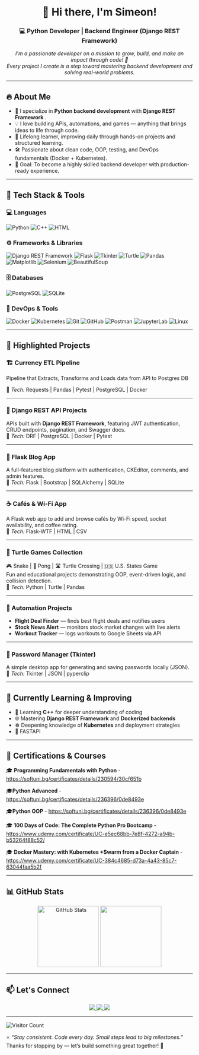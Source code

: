 <h1 align="center">👋 Hi there, I'm Simeon!</h1>
<h3 align="center">💻 Python Developer | Backend Engineer (Django REST Framework)</h3>

<p align="center">
  <em>I'm a passionate developer on a mission to grow, build, and make an impact through code! 🚀</em><br>
  <em>Every project I create is a step toward mastering backend development and solving real-world problems.</em>
</p>

---

## 🔥 About Me

- 🐍 I specialize in **Python backend development** with **Django REST Framework** .
- 💡 I love building APIs, automations, and games — anything that brings ideas to life through code.
- 🧠 Lifelong learner, improving daily through hands-on projects and structured learning.
- 🛠️ Passionate about clean code, OOP, testing, and DevOps fundamentals (Docker + Kubernetes).
- 🎯 Goal: To become a highly skilled backend developer with production-ready experience.

---

## 🧰 Tech Stack & Tools

### 💻 Languages

![Python](https://img.shields.io/badge/Python-3776AB?style=for-the-badge&logo=python&logoColor=white)
![C++](https://img.shields.io/badge/C++-00599C?style=for-the-badge&logo=cplusplus&logoColor=white)
![HTML](https://img.shields.io/badge/HTML5-E34F26?style=for-the-badge&logo=html5&logoColor=white)
### ⚙️ Frameworks & Libraries

![Django REST Framework](https://img.shields.io/badge/Django_REST-092E20?style=for-the-badge&logo=django&logoColor=white)
![Flask](https://img.shields.io/badge/Flask-000000?style=for-the-badge&logo=flask&logoColor=white)
![Tkinter](https://img.shields.io/badge/Tkinter-FFD43B?style=for-the-badge)
![Turtle](https://img.shields.io/badge/Turtle-0A66C2?style=for-the-badge)
![Pandas](https://img.shields.io/badge/Pandas-150458?style=for-the-badge&logo=pandas&logoColor=white)
![Matplotlib](https://img.shields.io/badge/Matplotlib-11557C?style=for-the-badge)
![Selenium](https://img.shields.io/badge/Selenium-43B02A?style=for-the-badge&logo=selenium&logoColor=white)
![BeautifulSoup](https://img.shields.io/badge/BeautifulSoup-4B8BBE?style=for-the-badge)

### 🗄️ Databases

![PostgreSQL](https://img.shields.io/badge/PostgreSQL-336791?style=for-the-badge&logo=postgresql&logoColor=white)
![SQLite](https://img.shields.io/badge/SQLite-07405E?style=for-the-badge&logo=sqlite&logoColor=white)

### 🐳 DevOps & Tools

![Docker](https://img.shields.io/badge/Docker-2496ED?style=for-the-badge&logo=docker&logoColor=white)
![Kubernetes](https://img.shields.io/badge/Kubernetes-326CE5?style=for-the-badge&logo=kubernetes&logoColor=white)
![Git](https://img.shields.io/badge/Git-F05033?style=for-the-badge&logo=git&logoColor=white)
![GitHub](https://img.shields.io/badge/GitHub-181717?style=for-the-badge&logo=github&logoColor=white)
![Postman](https://img.shields.io/badge/Postman-FF6C37?style=for-the-badge&logo=postman&logoColor=white)
![JupyterLab](https://img.shields.io/badge/JupyterLab-F37626?style=for-the-badge&logo=jupyter&logoColor=white)
![Linux](https://img.shields.io/badge/Linux-FCC624?style=for-the-badge&logo=linux&logoColor=black)

---

## 🚀 Highlighted Projects

### 🏗️ Currency ETL Pipeline 

Pipeline that Extracts, Transforms and Loads data from API to Postgres DB

🧰 _Tech:_ Requests | Pandas | Pytest | PostgreSQL | Docker

---

### 🧱 Django REST API Projects

APIs built with **Django REST Framework**, featuring JWT authentication, CRUD endpoints, pagination, and Swagger docs.  
🧰 _Tech:_ DRF | PostgreSQL | Docker | Pytest

---

### 📝 Flask Blog App

A full-featured blog platform with authentication, CKEditor, comments, and admin features.  
🧰 _Tech:_ Flask | Bootstrap | SQLAlchemy | SQLite

---

### ☕ Cafés & Wi-Fi App

A Flask web app to add and browse cafés by Wi-Fi speed, socket availability, and coffee rating.  
🧰 _Tech:_ Flask-WTF | HTML | CSV

---

### 🐍 Turtle Games Collection

🎮 Snake | 🏓 Pong | 🛣️ Turtle Crossing | 🇺🇸 U.S. States Game  
Fun and educational projects demonstrating OOP, event-driven logic, and collision detection.  
🧰 _Tech:_ Python | Turtle | Pandas

---

### 🤖 Automation Projects

- **Flight Deal Finder** — finds best flight deals and notifies users
- **Stock News Alert** — monitors stock market changes with live alerts
- **Workout Tracker** — logs workouts to Google Sheets via API

---

### 🔐 Password Manager (Tkinter)

A simple desktop app for generating and saving passwords locally (JSON).  
🧰 _Tech:_ Tkinter | JSON | pyperclip

---

## 🌱 Currently Learning & Improving

- 🔁 Learning **C++** for deeper understanding of coding
- 🌐 Mastering **Django REST Framework** and **Dockerized backends**
- ☸️ Deepening knowledge of **Kubernetes** and deployment strategies
- 🚀 FASTAPI 

---

## 🧠 Certifications & Courses

🎓 **Programming Fundamentals with Python** - https://softuni.bg/certificates/details/230594/30cf651b
 
🎓**Python Advanced** - https://softuni.bg/certificates/details/236396/0de8493e

🎓**Python OOP** - https://softuni.bg/certificates/details/236396/0de8493e

🎓 **100 Days of Code: The Complete Python Pro Bootcamp** - https://www.udemy.com/certificate/UC-e5ec68bb-7e8f-4272-a94b-b53264f88c52/

🎓 **Docker Mastery: with Kubernetes +Swarm from a Docker Captain** - https://www.udemy.com/certificate/UC-384c4685-d73a-4a43-85c7-63044faa5b2f



---

## 📊 GitHub Stats

<p align="center">
  <img src="https://github-readme-stats.vercel.app/api?username=snushev&show_icons=true&theme=tokyonight" alt="GitHub Stats" height="165">
  <img src="https://github-readme-stats.vercel.app/api/top-langs/?username=snushev&layout=compact&theme=tokyonight" height="165">
</p>

---

## 📫 Let's Connect

<p align="center">
  <a href="https://www.linkedin.com/in/simeon-nushev-82b56597/" target="_blank">
    <img src="https://img.shields.io/badge/LinkedIn-0077B5?style=for-the-badge&logo=linkedin&logoColor=white" />
  </a>
  <a href="mailto:s.nushev@gmail.com">
    <img src="https://img.shields.io/badge/Email-D14836?style=for-the-badge&logo=gmail&logoColor=white" />
  </a>
  <a href="https://discordapp.com/users/sedimalko">
    <img src="https://img.shields.io/badge/Discord-5865F2?style=for-the-badge&logo=discord&logoColor=white" />
  </a>
</p>

---

![Visitor Count](https://komarev.com/ghpvc/?username=snushev&color=brightgreen)

⭐ _“Stay consistent. Code every day. Small steps lead to big milestones.”_  
Thanks for stopping by — let’s build something great together! 🚀
